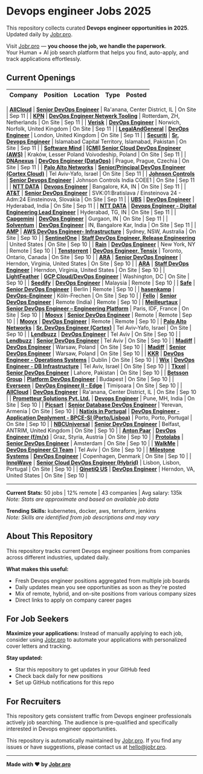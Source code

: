 # Devops engineer Jobs 2025

This repository collects curated **Devops engineer opportunities in 2025**.  
Updated daily by [Jobr.pro](https://jobr.pro?utm_source=github&utm_medium=repo&utm_campaign=github-devops-jobs).

Visit [Jobr.pro](https://jobr.pro?utm_source=github&utm_medium=repo&utm_campaign=github-devops-jobs) — **you choose the job, we handle the paperwork**.  
Your Human + AI job search platform that helps you find, auto-apply, and track applications effortlessly.

## Current Openings

| Company | Position | Location | Type | Posted |
| ------- | -------- | -------- | ---- | ------ |

| **[AllCloud](https://allcloud.io/)** | **[Senior DevOps Engineer](https://allcloud.io/careers/co/israel/6B.C59/senior-devops-engineer/all/)** | Ra'anana, Center District, IL | On Site | Sep 11 |
| **[KPN](https://www.kpn.com)** | **[DevOps Engineer Netwerk Tooling](https://jobs.smartrecruiters.com/KPN/744000081289485-devops-engineer-netwerk-tooling)** | Rotterdam, ZH, Netherlands | On Site | Sep 11 |
| **[Verisk](https://www.verisk.com/)** | **[DevOps Engineer](https://fa-ewmy-saasfaprod1.fa.ocs.oraclecloud.com/hcmUI/CandidateExperience/en/sites/jobsearch/job/2235)** | Norwich, Norfolk, United Kingdom | On Site | Sep 11 |
| **[LegalAndGeneral](https://www.legalandgeneral.com)** | **[DevOps Engineer](https://jobs.smartrecruiters.com/LegalAndGeneral/744000081282975-devops-engineer)** | London, United Kingdom | On Site | Sep 11 |
| **[Securiti](https://securiti.ai/)** | **[Sr. Devops Engineer](https://securiti.freshteam.com/jobs/FohofJ9LjNkQ/sr-devops-engineer)** | Islamabad Capital Territory, Islamabad, Pakistan | On Site | Sep 11 |
| **[Software Mind](https://softwaremind.com)** | **[\[CMI\] Senior Cloud DevOps Engineer (AWS)](https://jobs.smartrecruiters.com/SoftwareMind/744000081252866--cmi-senior-cloud-devops-engineer-aws-)** | Kraków, Lesser Poland Voivodeship, Poland | On Site | Sep 11 |
| **[DNAnexus](https://www.dnanexus.com)** | **[DevOps Engineer (DataOps)](https://jobs.smartrecruiters.com/DNAnexus/744000081249880-devops-engineer-dataops-)** | Prague, Prague, Czechia | On Site | Sep 11 |
| **[Palo Alto Networks](https://www.paloaltonetworks.com)** | **[Senior/Principal DevOps Engineer (Cortex Cloud)](https://jobs.smartrecruiters.com/PaloAltoNetworks2/744000081248755-senior-principal-devops-engineer-cortex-cloud-)** | Tel Aviv-Yafo, Israel | On Site | Sep 11 |
| **[Johnson Controls](https://www.johnsoncontrols.com/)** | **[Senior Devops Engineer](https://jci.wd5.myworkdayjobs.com/en-US/JCI_Confidential/job/Johnson-Controls-India-COEE1/Senior-Devops-Engineer_WD30247886-3)** | Johnson Controls India COEE1 | On Site | Sep 11 |
| **[NTT DATA](https://nttdata.com)** | **[Devops Engineer](https://careers-inc.nttdata.com/job/Bangalore-Devops-Engineer-KA/1325207400/)** | Bangalore, KA, IN | On Site | Sep 11 |
| **[AT&T](https://www.att.com/)** | **[Senior DevOps Engineer](https://att.wd1.myworkdayjobs.com/en-US/ATTGeneral/job/Bratislava-Slovakia/Senior-DevOps-Engineer_R-82595)** | SVK:01:Bratislava / Einsteinova 24 - Adm:24 Einsteinova, Slovakia | On Site | Sep 11 |
| **[UBS](https://www.ubs.com/)** | **[DevOps Engineer](https://jobs.ubs.com/TGnewUI/Search/home/HomeWithPreLoad?partnerid=25008&siteid=5155&PageType=JobDetails&jobid=329501)** | Hyderabad, India | On Site | Sep 11 |
| **[NTT DATA](https://nttdata.com)** | **[Devops Engineer - Digital Engineering Lead Engineer](https://careers-inc.nttdata.com/job/Hyderabad-Devops-Engineer-Digital-Engineering-Lead-Engineer-TG/1325192500/)** | Hyderabad, TG, IN | On Site | Sep 11 |
| **[Capgemini](https://www.capgemini.com)** | **[DevOps Engineer](https://careers.capgemini.com/job/Gurgaon-DevOps-Engineer/1246385101/)** | Gurgaon, IN | On Site | Sep 11 |
| **[Solventum](https://www.solventum.com/)** | **[DevOps Engineer](https://healthcare.wd1.myworkdayjobs.com/en-US/Search/job/IN-Bangalore-Kar/DevOps-Engineer_R01123669)** | IN, Bangalore Kar, India | On Site | Sep 11 |
| **[AMP](https://www.amp.com.au/)** | **[AWS DevOps Engineer- Infrastructure](https://fa-esow-saasfaprod1.fa.ocs.oraclecloud.com/hcmUI/CandidateExperience/en/sites/jobsearch/job/3718)** | Sydney, NSW, Australia | On Site | Sep 10 |
| **[SentinelOne](https://www.sentinelone.com/)** | **[Staff DevOps Engineer, Release Engineering](https://www.sentinelone.com/jobs/6683034003?gh_jid=6683034003)** | United States | On Site | Sep 10 |
| **[Rain](https://www.raincards.xyz/)** | **[DevOps Engineer](https://jobs.ashbyhq.com/rain/2015a21d-321d-46a5-8b7a-6243011a03aa)** | New York, NY | Remote | Sep 10 |
| **[Tenstorrent](https://tenstorrent.com/)** | **[DevOps Engineer, Tensix](https://job-boards.greenhouse.io/tenstorrent/jobs/4860149007)** | Toronto, Ontario, Canada | On Site | Sep 10 |
| **[ARA](https://www.ara.com)** | **[Senior DevOps Engineer](https://recruiting.ultipro.com/APP1010ARAI/JobBoard/07442cec-d18e-4589-ab15-8342edc29af7/OpportunityDetail?opportunityId=c2c9c862-a46c-4557-ab6c-d1dcb8a06347)** | Herndon, Virginia, United States | On Site | Sep 10 |
| **[ARA](https://www.ara.com)** | **[Staff DevOps Engineer](https://recruiting.ultipro.com/APP1010ARAI/JobBoard/07442cec-d18e-4589-ab15-8342edc29af7/OpportunityDetail?opportunityId=91d2ce55-b96b-4f64-b1d9-bab93a0536b2)** | Herndon, Virginia, United States | On Site | Sep 10 |
| **[LightFeather](https://lightfeather.io/)** | **[GCP Cloud/DevOps Engineer](https://job-boards.greenhouse.io/lightfeatheriollc/jobs/4916542008)** | Washington, DC | On Site | Sep 10 |
| **[Seedify](https://seedify.fund/)** | **[DevOps Engineer](https://jobs.lever.co/seedify-fund/bb48e441-1ff2-450a-9886-0d36da550588)** | Malaysia | Remote | Sep 10 |
| **[Safe](https://safe.global/)** | **[Senior DevOps Engineer](https://jobs.ashbyhq.com/safe.global/c33fc28c-0856-4194-b874-f84e498656d8)** | Berlin | Remote | Sep 10 |
| **[hasenkamp](https://hasenkamp.com/)** | **[DevOps-Engineer](https://hasenkamp.jobs.personio.de/job/2331413)** | Köln-Frechen | On Site | Sep 10 |
| **[Fello](https://fello.ai/)** | **[Senior DevOps Engineer](https://ats.rippling.com/fello-careers/jobs/f1672369-6063-4cbc-a42b-cdeb7bd24724)** | Remote (India) | Remote | Sep 10 |
| **[Meilleurtaux](https://www.meilleurtaux.com/)** | **[Senior DevOps Engineer – Engineering Platform](https://jobs.smartrecruiters.com/Meilleurtaux/744000081031096-senior-devops-engineer-engineering-platform-)** | Paris, IDF, France | On Site | Sep 10 |
| **[Moovx](https://moovx.mobi/)** | **[Senior DevOps Engineer](https://job-boards.greenhouse.io/moovx/jobs/4226599005)** | Remote | Remote | Sep 10 |
| **[Moovx](https://moovx.mobi/)** | **[DevOps Engineer](https://job-boards.greenhouse.io/moovx/jobs/4558245005)** | Remote | Remote | Sep 10 |
| **[Palo Alto Networks](https://www.paloaltonetworks.com)** | **[Sr. DevOps Engineer (Cortex)](https://jobs.smartrecruiters.com/PaloAltoNetworks2/744000081023320-sr-devops-engineer-cortex-)** | Tel Aviv-Yafo, Israel | On Site | Sep 10 |
| **[Lendbuzz](https://www.lendbuzz.com/)** | **[DevOps Engineer](https://jobs.lever.co/lendbuzz/b7684cd2-913d-42f0-a0ee-8c9396ca8a11)** | Tel Aviv | On Site | Sep 10 |
| **[Lendbuzz](https://www.lendbuzz.com/)** | **[Senior DevOps Engineer](https://jobs.lever.co/lendbuzz/3c5b1923-4d67-411a-97ea-9968b298252f)** | Tel Aviv | On Site | Sep 10 |
| **[Madiff](https://madiff.eu/)** | **[DevOps Engineer](https://madiffpl.zohorecruit.com/jobs/Careers/300725000045556156)** | Warsaw, Poland | On Site | Sep 10 |
| **[Madiff](https://madiff.eu/)** | **[Senior DevOps Engineer](https://madiffpl.zohorecruit.com/jobs/Careers/300725000045556253)** | Warsaw, Poland | On Site | Sep 10 |
| **[KKR](https://www.kkr.com/)** | **[DevOps Engineer - Operations Systems](https://www.kkr.com/careers/career-opportunities/post?gh_jid=5549214004)** | Dublin | On Site | Sep 10 |
| **[Wix](https://www.wix.com/)** | **[DevOps Engineer - DB Infrastructure](https://jobs.smartrecruiters.com/Wix2/744000081012927-devops-engineer-db-infrastructure)** | Tel Aviv, Israel | On Site | Sep 10 |
| **[Tkxel](https://tkxel.com/)** | **[Senior DevOps Engineer](https://tkxel.zohorecruit.com/jobs/Careers/524295000034471194)** | Lahore, Pakistan | On Site | Sep 10 |
| **[Betsson Group](https://www.betssongroup.com/)** | **[Platform DevOps Engineer](https://job-boards.greenhouse.io/betsson/jobs/7242175)** | Budapest | On Site | Sep 10 |
| **[Everseen](https://everseen.com/)** | **[DevOps Engineer II - Edge](https://jobs.eu.lever.co/everseen/5b153cff-bc2c-4940-95fb-b7f7629fa738)** | Timișoara | On Site | Sep 10 |
| **[AllCloud](https://allcloud.io/)** | **[DevOps Engineer](https://allcloud.io/careers/co/israel/ED.A5C/devops-engineer/all/)** | Ra'anana, Center District, IL | On Site | Sep 10 |
| **[Prometteur Solutions Pvt. Ltd.](https://www.prometteursolutions.com)** | **[Devops Engineer](https://jobs.smartrecruiters.com/PrometteurSolutionsPvtLtd/744000080997155-devops-engineer)** | Pune, MH, India | On Site | Sep 10 |
| **[Picsart](https://picsart.com/)** | **[Senior Database DevOps Engineer](https://picsart.com/careers/job/5630793004?gh_jid=5630793004)** | Yerevan, Armenia | On Site | Sep 10 |
| **[Natixis in Portugal](https://www.natixis.com)** | **[DevOps Engineer - Application Deplyment - BPCE-SI (Porto/Lisboa)](https://jobs.smartrecruiters.com/NatixisInPortugal/744000080993715-devops-engineer-application-deplyment-bpce-si-porto-lisboa-)** | Porto, Porto, Portugal | On Site | Sep 10 |
| **[NBCUniversal](https://www.nbcunicareers.com)** | **[Senior DevOps Engineer](https://jobs.smartrecruiters.com/NBCUniversal3/744000080992898-senior-devops-engineer)** | Belfast, ANTRIM, United Kingdom | On Site | Sep 10 |
| **[Anton Paar](https://www.anton-paar.com)** | **[DevOps Engineer (f/m/x)](https://jobs.smartrecruiters.com/AntonPaar1/744000080975137-devops-engineer-f-m-x-)** | Graz, Styria, Austria | On Site | Sep 10 |
| **[Protolabs](https://www.protolabs.com)** | **[Senior DevOps Engineer](https://jobs.lever.co/protolabs/11845071-1f7f-49e7-938a-db681330b72f)** | Amsterdam | On Site | Sep 10 |
| **[WalkMe](https://www.walkme.com/)** | **[DevOps Engineer CI Team](https://jobs.lever.co/walkme/630b2dcd-05e4-4777-affb-33e042465da3)** | Tel Aviv | On Site | Sep 10 |
| **[Milestone Systems](https://milestonesys.com/)** | **[DevOps Engineer](https://fa-ewto-saasfaprod1.fa.ocs.oraclecloud.com/hcmUI/CandidateExperience/en/sites/jobsearch/job/24197)** | Copenhagen, Denmark | On Site | Sep 10 |
| **[InnoWave](https://innowave.tech/)** | **[Senior Cloud DevOps Engineer (Hybrid)](https://innowave-workforce.freshteam.com/jobs/WmqFvfTYhl8m/senior-cloud-devops-engineer-hybrid)** | Lisbon, Lisbon, Portugal | On Site | Sep 10 |
| **[QinetiQ US](https://www.qinetiq.com/en-us)** | **[DevOps Engineer](https://careers-qinetiqus.icims.com/jobs/11335/devops-engineer/job?in_iframe=1)** | Herndon, VA, United States | On Site | Sep 10 |

---

**Current Stats:** 50 jobs | 12% remote | 43 companies | Avg salary: 135k  
_Note: Stats are approximate and based on available job data_

**Trending Skills:** kubernetes, docker, aws, terraform, jenkins  
_Note: Skills are identified from job descriptions and may vary_

## About This Repository

This repository tracks current Devops engineer positions from companies across different industries, updated daily.

**What makes this useful:**

- Fresh Devops engineer positions aggregated from multiple job boards
- Daily updates mean you see opportunities as soon as they're posted
- Mix of remote, hybrid, and on-site positions from various company sizes
- Direct links to apply on company career pages

## For Job Seekers

**Maximize your applications:** Instead of manually applying to each job, consider using [Jobr.pro](https://jobr.pro?utm_source=github&utm_medium=repo&utm_campaign=github-devops-jobs) to automate your applications with personalized cover letters and tracking.

**Stay updated:**

- Star this repository to get updates in your GitHub feed
- Check back daily for new positions
- Set up GitHub notifications for this repo

## For Recruiters

This repository gets consistent traffic from Devops engineer professionals actively job searching. The audience is pre-qualified and specifically interested in Devops engineer opportunities.

This repository is automatically maintained by [Jobr.pro](https://jobr.pro?utm_source=github&utm_medium=repo&utm_campaign=github-devops-jobs). If you find any issues or have suggestions, please contact us at hello@jobr.pro.

---

**Made with ❤️ by [Jobr.pro](https://jobr.pro?utm_source=github&utm_medium=repo&utm_campaign=github-devops-jobs)**

